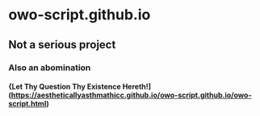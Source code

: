 # owo-script.github.io
## Not a serious project
### Also an abomination
#### {Let Thy Question Thy Existence Hereth!](https://aestheticallyasthmathicc.github.io/owo-script.github.io/owo-script.html)
